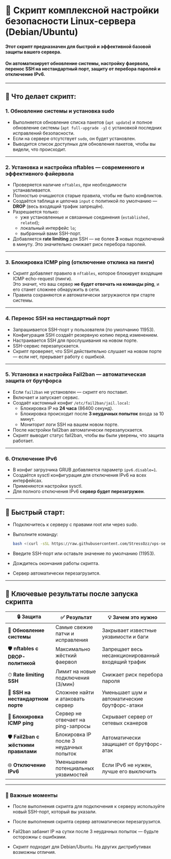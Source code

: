 # 🔐 Скрипт комплексной настройки безопасности Linux-сервера (Debian/Ubuntu)

#### Этот скрипт предназначен для быстрой и эффективной базовой защиты вашего сервера.
#### Он автоматизирует обновление системы, настройку фаервола, перенос SSH на нестандартный порт, защиту от перебора паролей и отключение IPv6.

---



## 📌 Что делает скрипт:
### 1. Обновление системы и установка sudo
- Выполняется обновление списка пакетов (`apt update`) и полное обновление системы (`apt full-upgrade -y`) с установкой последних исправлений безопасности.
- Если на сервере отсутствует `sudo`, он будет установлен.
- Выводится список доступных для обновления пакетов, чтобы вы видели, что происходит.

---

### 2. Установка и настройка nftables — современного и эффективного файервола
- Проверяется наличие `nftables`, при необходимости устанавливается.
- Полностью очищаются старые правила, чтобы не было конфликтов.
- Создаётся таблица и цепочка `input` с политикой по умолчанию — **DROP** (весь входящий трафик запрещён).
- Разрешается только:
  - уже установленные и связанные соединения (`established, related`);
  - локальный интерфейс `lo`;
  - выбранный вами SSH-порт.
- Добавляется **rate limiting** для SSH — не более **3** новых подключений в минуту. Это значительно снижает риск перебора паролей.

---

### 3. Блокировка ICMP ping (отключение отклика на пинги)

- Скрипт добавляет правило в `nftables`, которое блокирует входящие ICMP echo-request (пинги).  
  Это значит, что ваш сервер **не будет отвечать на команды ping**, и его станет сложнее обнаружить в сети.
- Правила сохраняются и автоматически загружаются при старте системы.

---

### 4. Перенос SSH на нестандартный порт
- Запрашивается SSH-порт у пользователя (по умолчанию 11953).
- Конфигурация SSH создаёт резервную копию перед изменением.
- Настраивается SSH для прослушивания на новом порте.
- SSH-сервис перезапускается.
- Скрипт проверяет, что SSH действительно слушает на новом порте — если нет, прерывает работу с ошибкой.

---

### 5. Установка и настройка Fail2ban — автоматическая защита от брутфорса
- Если `fail2ban` не установлен — скрипт его поставит.
- Включает и запускает сервис.
- Создаёт кастомный конфиг `/etc/fail2ban/jail.local`:
  - Блокировка IP на **24 часа** (86400 секунд).
  - Блокировка происходит после **3 неудачных попыток** входа за 10 минут.
  - Мониторит логи SSH на вашем новом порте.
- После настройки fail2ban автоматически перезапускается.
- Скрипт выводит статус fail2ban, чтобы вы были уверены, что защита работает.

---

### 6. Отключение IPv6
- В конфиг загрузчика GRUB добавляется параметр `ipv6.disable=1`.
- Создаётся sysctl конфигурация для отключения IPv6 на всех интерфейсах.
- Применяются настройки sysctl.
- Для полного отключения IPv6 **сервер будет перезагружен**.

---

## 🚀 Быстрый старт:
- Подключитесь к серверу с правами root или через sudo.

- Выполните команду:

   ```bash
   bash <(curl -sSL https://raw.githubusercontent.com/StressOzz/vps-setup/main/vps-settings.sh)

- Введите SSH-порт или оставьте значение по умолчанию (11953).

- Дождитесь окончания работы скрипта.

- Сервер автоматически перезагрузится.

---

## 🎯 Ключевые результаты после запуска скрипта

| 🔒 Защита                | ✅ Результат                          | 💡 Зачем это нужно                              |
|-------------------------|------------------------------------|------------------------------------------------|
| 🔄 **Обновление системы** | Самые свежие патчи и исправления    | Закрывает известные уязвимости и баги           |
| 🛡️ **nftables с DROP-политикой** | Максимально жёсткий фаервол          | Запрещает весь несанкционированный входящий трафик |
| ⏱ **Rate limiting SSH** | Лимит на новые подключения (3/мин) | Снижает риск перебора пароля                    |
| 🔐 **SSH на нестандартном порте** | Сложнее найти и атаковать сервер      | Уменьшает шум и автоматические брутфорс-атаки  |
| 🚫 **Блокировка ICMP ping** | Сервер не отвечает на ping-запросы   | Скрывает сервер от сетевых сканеров             |
| 🛡️ **Fail2ban с жёсткими правилами** | Блокировка IP после 3 неудачных попыток | Автоматически защищает от брутфорс-атак         |
| 🌐 **Отключение IPv6**  | Уменьшение потенциальных уязвимостей | Если IPv6 не нужен, лучше его выключить          |

---

### 📌 Важные моменты

- После выполнения скрипта для подключения к серверу используйте новый SSH-порт, который вы указали. 

- После выполнения скрипта сервер автоматически перезагрузится.

- Fail2ban забанит IP на сутки после 3 неудачных попыток — будьте осторожны с ошибками.

- Скрипт подходит для Debian/Ubuntu. На других дистрибутивах возможны отличия.

